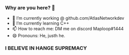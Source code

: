 ### Why are you here? 👋

- 🔭 I’m currently working @ github.com/AtlasNetworkdev
- 🌱 I’m currently learning C++
- 📫 How to reach me: DM me on discord Maploop#1444
- 😄 Pronouns: He, justh he.

### I BELIEVE IN HANGE SUPREMACY

